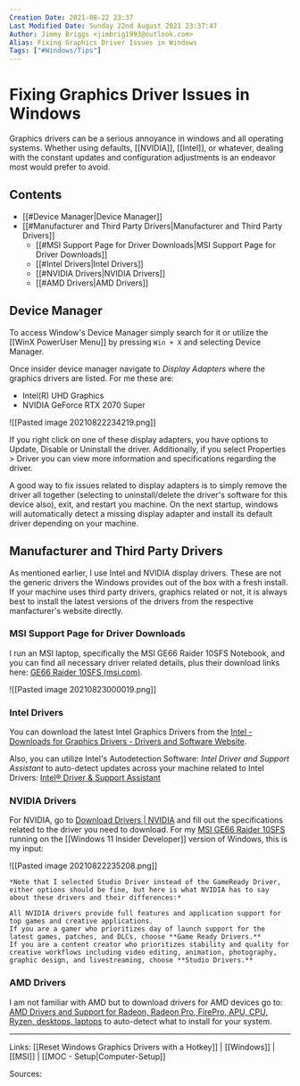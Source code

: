 ```yaml
---
Creation Date: 2021-08-22 23:37
Last Modified Date: Sunday 22nd August 2021 23:37:47
Author: Jimmy Briggs <jimbrig1993@outlook.com>
Alias: Fixing Graphics Driver Issues in Windows
Tags: ["#Windows/Tips"]
---
```


# Fixing Graphics Driver Issues in Windows

Graphics drivers can be a serious annoyance in windows and all operating systems. Whether using defaults, [[NVIDIA]], [[Intel]], or whatever, dealing with the constant updates and configuration adjustments is an endeavor most would prefer to avoid.

## Contents

- [[#Device Manager|Device Manager]]
- [[#Manufacturer and Third Party Drivers|Manufacturer and Third Party Drivers]]
	- [[#MSI Support Page for Driver Downloads|MSI Support Page for Driver Downloads]]
	- [[#Intel Drivers|Intel Drivers]]
	- [[#NVIDIA Drivers|NVIDIA Drivers]]
	- [[#AMD Drivers|AMD Drivers]]


## Device Manager

To access Window's Device Manager simply search for it or utilize the [[WinX PowerUser Menu]] by pressing `Win + X` and selecting Device Manager.

Once insider device manager navigate to *Display Adapters* where the graphics drivers are listed. For me these are:
- Intel(R) UHD Graphics
- NVIDIA GeForce RTX 2070 Super

![[Pasted image 20210822234219.png]]

If you right click on one of these display adapters, you have options to Update, Disable or Uninstall the driver. Additionally, if you select Properties > Driver you can view more information and specifications regarding the driver.  

A good way to fix issues related to display adapters is to simply remove the driver all together (selecting to uninstall/delete the driver's software for this device also), exit, and restart you machine. On the next startup, windows will automatically detect a missing display adapter and install its default driver depending on your machine.

## Manufacturer and Third Party Drivers

As mentioned earlier, I use Intel and NVIDIA display drivers. These are not the generic drivers the Windows provides out of the box with a fresh install. If your machine uses third party drivers, graphics related or not, it is always best to install the latest versions of the drivers from the respective manfacturer's website directly.

### MSI Support Page for Driver Downloads 

I run an MSI laptop, specifically the MSI GE66 Raider 10SFS Notebook, and you can find all necessary driver related details, plus their download links here: [GE66 Raider 10SFS (msi.com)](https://www.msi.com/Laptop/support/GE66-Raider-10SX?sub_product=GE66-Raider-10SFS#down-driver&Win10%2064).

![[Pasted image 20210823000019.png]]

### Intel Drivers

You can download the latest Intel Graphics Drivers from the [Intel - Downloads for Graphics Drivers - Drivers and Software Website](https://downloadcenter.intel.com/product/80939/Graphics-Drivers).

Also, you can utilize Intel's Autodetection Software: *Intel Driver and Support Assistant* to auto-detect updates across your machine related to Intel Drivers: [Intel® Driver & Support Assistant](https://www.intel.com/content/www/us/en/support/intel-driver-support-assistant.html)

### NVIDIA Drivers

For NVIDIA, go to [Download Drivers | NVIDIA](https://www.nvidia.com/Download/index.aspx) and fill out the specifications related to the driver you need to download. For my [MSI GE66 Raider 10SFS]() running on the [[Windows 11 Insider Developer]] version of Windows, this is my input:

![[Pasted image 20210822235208.png]]

```ad-info
*Note that I selected Studio Driver instead of the GameReady Driver, either options should be fine, but here is what NVIDIA has to say about these drivers and their differences:*

All NVIDIA drivers provide full features and application support for top games and creative applications.  
If you are a gamer who prioritizes day of launch support for the latest games, patches, and DLCs, choose **Game Ready Drivers.**  
If you are a content creator who prioritizes stability and quality for creative workflows including video editing, animation, photography, graphic design, and livestreaming, choose **Studio Drivers.**
```

### AMD Drivers
 I am not familiar with AMD but to download drivers for AMD devices go to:  [AMD Drivers and Support for Radeon, Radeon Pro, FirePro, APU, CPU, Ryzen, desktops, laptops](https://www.amd.com/en/support) to auto-detect what to install for your system.
 
 
***

Links: [[Reset Windows Graphics Drivers with a Hotkey]] | [[Windows]] | [[MSI]] | [[MOC - Setup|Computer-Setup]]

Sources:

